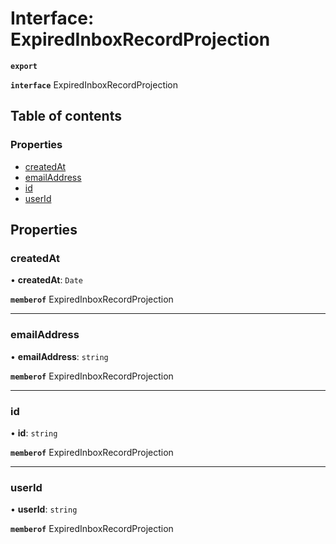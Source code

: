 # Interface: ExpiredInboxRecordProjection

**`export`**

**`interface`** ExpiredInboxRecordProjection

## Table of contents

### Properties

- [createdAt](ExpiredInboxRecordProjection.md#createdat)
- [emailAddress](ExpiredInboxRecordProjection.md#emailaddress)
- [id](ExpiredInboxRecordProjection.md#id)
- [userId](ExpiredInboxRecordProjection.md#userid)

## Properties

### createdAt

• **createdAt**: `Date`

**`memberof`** ExpiredInboxRecordProjection

___

### emailAddress

• **emailAddress**: `string`

**`memberof`** ExpiredInboxRecordProjection

___

### id

• **id**: `string`

**`memberof`** ExpiredInboxRecordProjection

___

### userId

• **userId**: `string`

**`memberof`** ExpiredInboxRecordProjection
